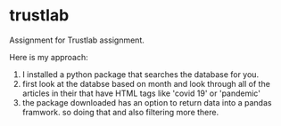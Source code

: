 # trustlab
Assignment for Trustlab assignment. 

Here is my approach: 

1. I installed a python package that searches the database for you.
2. first look at the databse based on month and look through all of the articles in their that have HTML tags like 'covid 19' or 'pandemic'
3. the package downloaded has an option to return data into a pandas framwork. so doing that and also filtering more there.